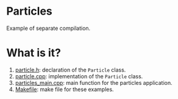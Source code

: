 # Particles
Example of separate compilation.

# What is it?
1. [particle.h](particle.h): declaration of the `Particle` class.
1. [particle.cpp](particle.cpp): implementation of the `Particle` class.
1. [particles_main.cpp](particles_main.cpp): main function for the particles application.
1. [Makefile](Makefile): make file for these examples.
